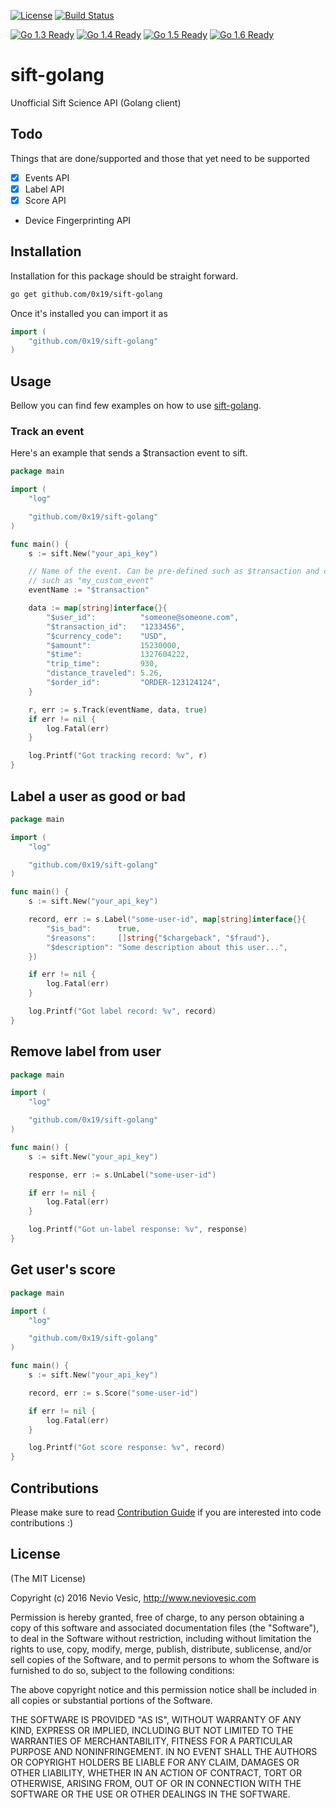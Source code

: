 [![License](http://img.shields.io/badge/license-MIT-blue.svg?style=flat)](https://github.com/0x19/sift-golang/tree/master/LICENSE)
[![Build Status](https://travis-ci.org/0x19/sift-golang.svg?branch=master)](https://travis-ci.org/0x19/sift-golang)

[![Go 1.3 Ready](https://img.shields.io/badge/Go%201.3-Ready-green.svg?style=flat)]()
[![Go 1.4 Ready](https://img.shields.io/badge/Go%201.4-Ready-green.svg?style=flat)]()
[![Go 1.5 Ready](https://img.shields.io/badge/Go%201.5-Ready-green.svg?style=flat)]()
[![Go 1.6 Ready](https://img.shields.io/badge/Go%201.6-Ready-green.svg?style=flat)]()

# sift-golang
Unofficial Sift Science API (Golang client)

## Todo

Things that are done/supported and those that yet need to be supported

- [x] Events API
- [x] Label API
- [x] Score API
- Device Fingerprinting API

## Installation

Installation for this package should be straight forward.

```sh
go get github.com/0x19/sift-golang
```

Once it's installed you can import it as

```go
import (
	"github.com/0x19/sift-golang"
)
```

## Usage

Bellow you can find few examples on how to use [sift-golang].

### Track an event

Here's an example that sends a $transaction event to sift.

```go
package main

import (
	"log"

	"github.com/0x19/sift-golang"
)

func main() {
	s := sift.New("your_api_key")

	// Name of the event. Can be pre-defined such as $transaction and custom
	// such as "my_custom_event"
	eventName := "$transaction"

	data := map[string]interface{}{
		"$user_id":          "someone@someone.com",
		"$transaction_id":   "1233456",
		"$currency_code":    "USD",
		"$amount":           15230000,
		"$time":             1327604222,
		"trip_time":         930,
		"distance_traveled": 5.26,
		"$order_id":         "ORDER-123124124",
	}

	r, err := s.Track(eventName, data, true)
	if err != nil {
		log.Fatal(err)
	}

	log.Printf("Got tracking record: %v", r)
}
```

## Label a user as good or bad

```go
package main

import (
	"log"

	"github.com/0x19/sift-golang"
)

func main() {
	s := sift.New("your_api_key")

	record, err := s.Label("some-user-id", map[string]interface{}{
		"$is_bad":      true,
		"$reasons":     []string{"$chargeback", "$fraud"},
		"$description": "Some description about this user...",
	})

	if err != nil {
		log.Fatal(err)
	}

	log.Printf("Got label record: %v", record)
}
```

## Remove label from user

```go
package main

import (
	"log"

	"github.com/0x19/sift-golang"
)

func main() {
	s := sift.New("your_api_key")

	response, err := s.UnLabel("some-user-id")

	if err != nil {
		log.Fatal(err)
	}

	log.Printf("Got un-label response: %v", response)
}

```

## Get user's score

```go
package main

import (
	"log"

	"github.com/0x19/sift-golang"
)

func main() {
	s := sift.New("your_api_key")

	record, err := s.Score("some-user-id")

	if err != nil {
		log.Fatal(err)
	}

	log.Printf("Got score response: %v", record)
}
```

## Contributions

Please make sure to read [Contribution Guide] if you are interested into code contributions :)

## License

(The MIT License)

Copyright (c) 2016 Nevio Vesic, http://www.neviovesic.com

Permission is hereby granted, free of charge, to any person obtaining a copy
of this software and associated documentation files (the "Software"), to deal
in the Software without restriction, including without limitation the rights
to use, copy, modify, merge, publish, distribute, sublicense, and/or sell
copies of the Software, and to permit persons to whom the Software is
furnished to do so, subject to the following conditions:

The above copyright notice and this permission notice shall be included in all
copies or substantial portions of the Software.

THE SOFTWARE IS PROVIDED "AS IS", WITHOUT WARRANTY OF ANY KIND, EXPRESS OR
IMPLIED, INCLUDING BUT NOT LIMITED TO THE WARRANTIES OF MERCHANTABILITY,
FITNESS FOR A PARTICULAR PURPOSE AND NONINFRINGEMENT. IN NO EVENT SHALL THE
AUTHORS OR COPYRIGHT HOLDERS BE LIABLE FOR ANY CLAIM, DAMAGES OR OTHER
LIABILITY, WHETHER IN AN ACTION OF CONTRACT, TORT OR OTHERWISE, ARISING FROM,
OUT OF OR IN CONNECTION WITH THE SOFTWARE OR THE USE OR OTHER DEALINGS IN THE
SOFTWARE.

[Contribution Guide]: <https://github.com/0x19/sift-golang/blob/master/CONTRIBUTING.md>
[sift-golang]: <https://github.com/0x19/sift-golang>
